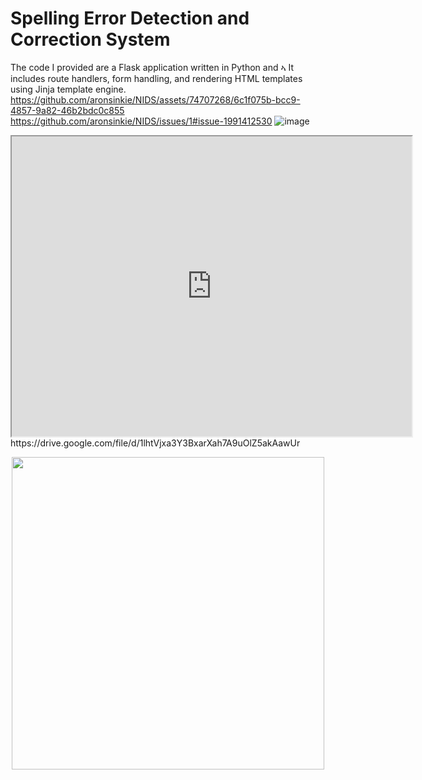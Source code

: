 # Spelling Error Detection and Correction System 
The code I provided are a Flask application written in Python and ኣ
It includes route handlers, form handling, and rendering HTML templates using Jinja template engine. 
https://github.com/aronsinkie/NIDS/assets/74707268/6c1f075b-bcc9-4857-9a82-46b2bdc0c855
https://github.com/aronsinkie/NIDS/issues/1#issue-1991412530
![image](https://github.com/aronsinkie/NIDS/assets/74707268/a2d95da8-bfba-4b58-93be-4b1fc3297ce5)
<iframe src="https://drive.google.com/file/d/1lhtVjxa3Y3BxarXah7A9uOlZ5akAawUr/preview" width="640" height="480" allow="autoplay"></iframe>
https://drive.google.com/file/d/1lhtVjxa3Y3BxarXah7A9uOlZ5akAawUr
<p align="center">
  <img src="https://github.com/aronsinkie/NIDS/assets/74707268/3ebd9e6c-f5c5-481a-add2-8cf741b72aec" width="500">
</p>

